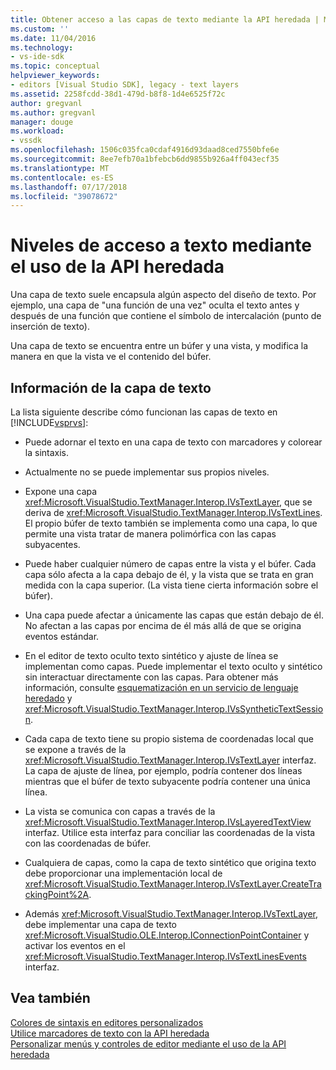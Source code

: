 ```yaml
---
title: Obtener acceso a las capas de texto mediante la API heredada | Microsoft Docs
ms.custom: ''
ms.date: 11/04/2016
ms.technology:
- vs-ide-sdk
ms.topic: conceptual
helpviewer_keywords:
- editors [Visual Studio SDK], legacy - text layers
ms.assetid: 2258fcdd-38d1-479d-b8f8-1d4e6525f72c
author: gregvanl
ms.author: gregvanl
manager: douge
ms.workload:
- vssdk
ms.openlocfilehash: 1506c035fca0cdaf4916d93daad8ced7550bfe6e
ms.sourcegitcommit: 8ee7efb70a1bfebcb6dd9855b926a4ff043ecf35
ms.translationtype: MT
ms.contentlocale: es-ES
ms.lasthandoff: 07/17/2018
ms.locfileid: "39078672"
---
```

# <a name="access-text-layers-by-using-the-legacy-api"></a>Niveles de acceso a texto mediante el uso de la API heredada
Una capa de texto suele encapsula algún aspecto del diseño de texto. Por ejemplo, una capa de "una función de una vez" oculta el texto antes y después de una función que contiene el símbolo de intercalación (punto de inserción de texto).  
  
 Una capa de texto se encuentra entre un búfer y una vista, y modifica la manera en que la vista ve el contenido del búfer.  
  
## <a name="text-layer-information"></a>Información de la capa de texto  
 La lista siguiente describe cómo funcionan las capas de texto en [!INCLUDE[vsprvs](../code-quality/includes/vsprvs_md.md)]:  
  
-   Puede adornar el texto en una capa de texto con marcadores y colorear la sintaxis.  
  
-   Actualmente no se puede implementar sus propios niveles.  
  
-   Expone una capa <xref:Microsoft.VisualStudio.TextManager.Interop.IVsTextLayer>, que se deriva de <xref:Microsoft.VisualStudio.TextManager.Interop.IVsTextLines>. El propio búfer de texto también se implementa como una capa, lo que permite una vista tratar de manera polimórfica con las capas subyacentes.  
  
-   Puede haber cualquier número de capas entre la vista y el búfer. Cada capa sólo afecta a la capa debajo de él, y la vista que se trata en gran medida con la capa superior. (La vista tiene cierta información sobre el búfer).  
  
-   Una capa puede afectar a únicamente las capas que están debajo de él. No afectan a las capas por encima de él más allá de que se origina eventos estándar.  
  
-   En el editor de texto oculto texto sintético y ajuste de línea se implementan como capas. Puede implementar el texto oculto y sintético sin interactuar directamente con las capas. Para obtener más información, consulte [esquematización en un servicio de lenguaje heredado](../extensibility/internals/outlining-in-a-legacy-language-service.md) y <xref:Microsoft.VisualStudio.TextManager.Interop.IVsSyntheticTextSession>.  
  
-   Cada capa de texto tiene su propio sistema de coordenadas local que se expone a través de la <xref:Microsoft.VisualStudio.TextManager.Interop.IVsTextLayer> interfaz. La capa de ajuste de línea, por ejemplo, podría contener dos líneas mientras que el búfer de texto subyacente podría contener una única línea.  
  
-   La vista se comunica con capas a través de la <xref:Microsoft.VisualStudio.TextManager.Interop.IVsLayeredTextView> interfaz. Utilice esta interfaz para conciliar las coordenadas de la vista con las coordenadas de búfer.  
  
-   Cualquiera de capas, como la capa de texto sintético que origina texto debe proporcionar una implementación local de <xref:Microsoft.VisualStudio.TextManager.Interop.IVsTextLayer.CreateTrackingPoint%2A>.  
  
-   Además <xref:Microsoft.VisualStudio.TextManager.Interop.IVsTextLayer>, debe implementar una capa de texto <xref:Microsoft.VisualStudio.OLE.Interop.IConnectionPointContainer> y activar los eventos en el <xref:Microsoft.VisualStudio.TextManager.Interop.IVsTextLinesEvents> interfaz.  
  
## <a name="see-also"></a>Vea también  
 [Colores de sintaxis en editores personalizados](../extensibility/syntax-coloring-in-custom-editors.md)   
 [Utilice marcadores de texto con la API heredada](../extensibility/using-text-markers-with-the-legacy-api.md)   
 [Personalizar menús y controles de editor mediante el uso de la API heredada](../extensibility/customizing-editor-controls-and-menus-by-using-the-legacy-api.md)